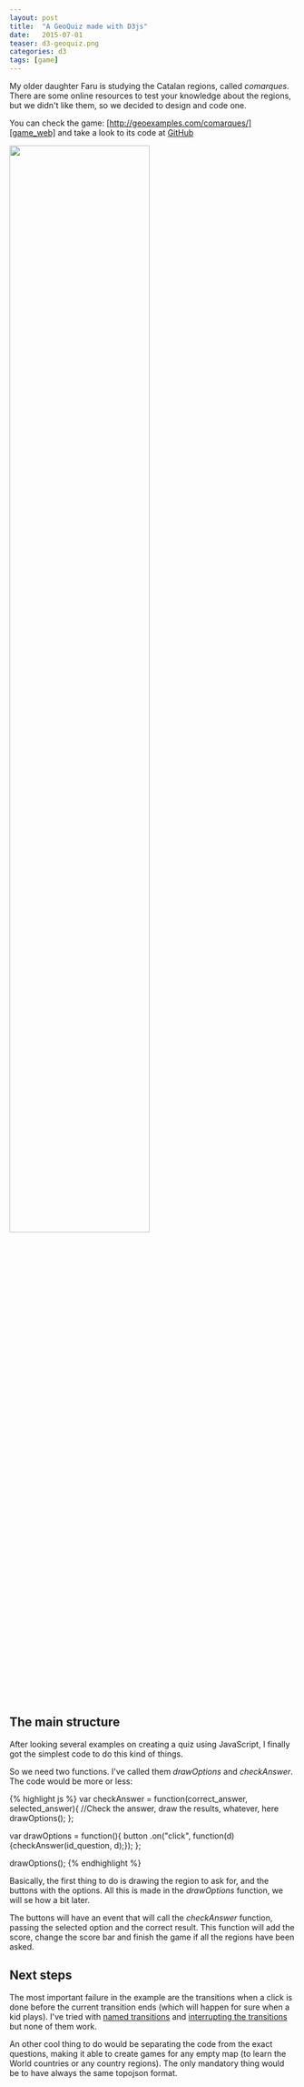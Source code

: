 ```yaml
---
layout: post
title:  "A GeoQuiz made with D3js"
date:   2015-07-01
teaser: d3-geoquiz.png
categories: d3
tags: [game]
---
```

My older daughter Faru is studying the Catalan regions, called *comarques*. There are some online resources to test your knowledge about the regions, but we didn't like them, so we decided to design and code one.

You can check the game: [http://geoexamples.com/comarques/][game_web] and take a look to its code at [GitHub][github]

<img src="{{ site.baseurl }}/images/d3/d3-geoquiz/screenshot.png" width="70%"/>


The main structure
------------------

After looking several examples on creating a quiz using JavaScript, I finally got the simplest code to do this kind of things.

So we need two functions. I've called them *drawOptions* and *checkAnswer*. The code would be more or less:

{% highlight js %}
var checkAnswer = function(correct_answer, selected_answer){
  //Check the answer, draw the results, whatever, here
  drawOptions();
};

var drawOptions = function(){
  button
  .on("click", function(d){checkAnswer(id_question, d);});
};

drawOptions();
{% endhighlight %}

Basically, the first thing to do is drawing the region to ask for, and the buttons with the options. All this is made in the *drawOptions* function, we will se how a bit later.

The buttons will have an event that will call the *checkAnswer* function, passing the selected option and the correct result. This function will add the score, change the score bar and finish the game if all the regions have been asked.



Next steps
----------

The most important failure in the example are the transitions when a click is done before the current transition ends (which will happen for sure when a kid plays). I've tried with [named transitions][named_transitions] and [interrupting the transitions][interrupting_transitions] but none of them work.

An other cool thing to do would be separating the code from the exact questions, making it able to create games for any empty map (to learn the World countries or any country regions). The only mandatory thing would be to have always the same topojson format.


[game_web]: http://geoexamples.com/comarques/
[github]: https://github.com/rveciana/comarques/tree/gh-pages
[named_transitions]: http://bl.ocks.org/mbostock/5d8039fb983a29e2ad49
[interrupting_transitions]: https://github.com/mbostock/d3/wiki/Selections#interrupt

